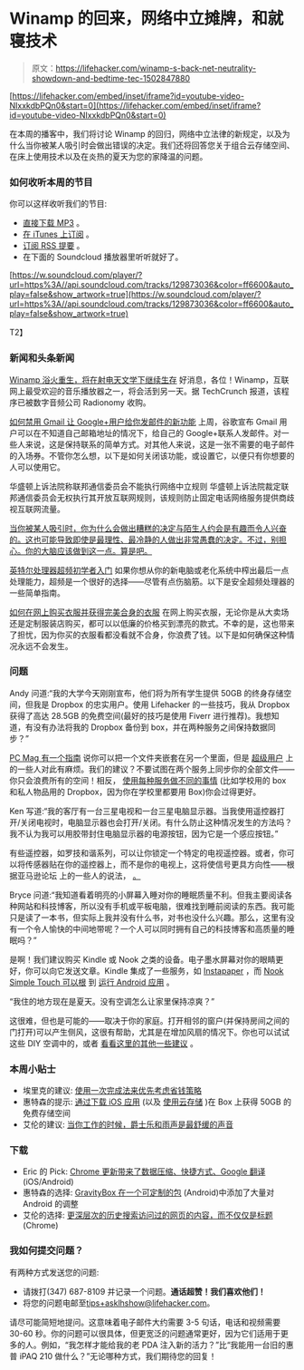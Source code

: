 # Winamp 的回来，网络中立摊牌，和就寝技术

> 原文：<https://lifehacker.com/winamp-s-back-net-neutrality-showdown-and-bedtime-tec-1502847880>

 [https://lifehacker.com/embed/inset/iframe?id=youtube-video-NIxxkdbPQn0&start=0](https://lifehacker.com/embed/inset/iframe?id=youtube-video-NIxxkdbPQn0&start=0) 

在本周的播客中，我们将讨论 Winamp 的回归，网络中立法律的新规定，以及为什么当你被某人吸引时会做出错误的决定。我们还将回答您关于组合云存储空间、在床上使用技术以及在炎热的夏天为您的家降温的问题。



### 如何收听本周的节目

你可以这样收听我们的节目:

*   [直接下载 MP3](https://soundcloud.com/lifehacker/podcast011614/download) 。
*   [在 iTunes 上订阅](http://itunes.apple.com/us/podcast/lifehacker-audio-only-mp3/id508117781) 。
*   [订阅 RSS 提要](http://feeds.soundcloud.com/users/13359686-lifehacker/tracks) 。
*   在下面的 Soundcloud 播放器里听听就好了。

[https://w.soundcloud.com/player/?url=https%3A//api.soundcloud.com/tracks/129873036&color=ff6600&auto_play=false&show_artwork=true](https://w.soundcloud.com/player/?url=https%3A//api.soundcloud.com/tracks/129873036&color=ff6600&auto_play=false&show_artwork=true)

T2】

### 新闻和头条新闻

[Winamp 浴火重生，将在射电天文学下继续生存](https://lifehacker.com/winamp-rises-from-the-ashes-will-live-on-under-radiono-1501026364) 好消息，各位！Winamp，互联网上最受欢迎的音乐播放器之一，将会活到另一天。据 TechCrunch 报道，该程序已被数字音频公司 Radionomy 收购。

[如何禁用 Gmail 让 Google+用户给你发邮件的新功能](http://lifehacker.com/how-to-disable-gmails-new-feature-that-let-google-use-1499084420) 上周，谷歌宣布 Gmail 用户可以在不知道自己邮箱地址的情况下，给自己的 Google+联系人发邮件。对一些人来说，这是保持联系的简单方式。对其他人来说，这是一张不需要的电子邮件的入场券。不管你怎么想，以下是如何关闭该功能，或设置它，以便只有你想要的人可以使用它。

华盛顿上诉法院称联邦通信委员会不能执行网络中立规则 华盛顿上诉法院裁定联邦通信委员会无权执行其开放互联网规则，该规则防止固定电话网络服务提供商歧视互联网流量。

[当你被某人吸引时，你为什么会做出糟糕的决定与陌生人约会是有趣而令人兴奋的。这也可能导致即使是最理性、最冷静的人做出非常愚蠢的决定。不过，别担心。你的大脑应该做到这一点。算是吧。](https://lifehacker.com/gmail-users-will-soon-be-able-to-email-their-google-co-1498083527) 

[英特尔处理器超频初学者入门](http://lifehacker.com/a-beginners-introduction-to-overclocking-your-intel-pr-5580998) 如果你想从你的新电脑或老化系统中榨出最后一点处理能力，超频是一个很好的选择——尽管有点伤脑筋。以下是安全超频处理器的一些简单指南。

[如何在网上购买衣服并获得完美合身的衣服](https://lifehacker.com/how-to-shop-for-clothes-online-and-get-a-perfect-fit-1501813895) 在网上购买衣服，无论你是从大卖场还是定制服装店购买，都可以以低廉的价格买到漂亮的款式。不幸的是，这也带来了担忧，因为你买的衣服看都没看就不合身，你浪费了钱。以下是如何确保这种情况永远不会发生。

### 问题

Andy 问道:“我的大学今天刚刚宣布，他们将为所有学生提供 50GB 的终身存储空间，但我是 Dropbox 的忠实用户。使用 Lifehacker 的一些技巧，我从 Dropbox 获得了高达 28.5GB 的免费空间(最好的技巧是使用 Fiverr 进行推荐)。我想知道，有没有办法将我的 Dropbox 备份到 box，并在两种服务之间保持数据同步？”

[PC Mag 有一个指南](http://www.pcmag.com/article2/0,2817,2416952,00.asp) 说你可以把一个文件夹嵌套在另一个里面，但是 [超级用户](http://superuser.com/questions/631257/using-the-same-local-folder-for-dropbox-and-skydrive) 上的一些人对此有麻烦。我们的建议？不要试图在两个服务上同步你的全部文件——你只会浪费所有的空间！相反， [使用每种服务做不同的事情](https://lifehacker.com/use-multiple-online-cloud-storage-services-for-free-and-5788508) (比如学校用的 box 和私人物品用的 Dropbox，因为你在学校里都要用 Box)你会过得更好。

Ken 写道:“我的客厅有一台三星电视和一台三星电脑显示器。当我使用遥控器打开/关闭电视时，电脑显示器也会打开/关闭。有什么防止这种情况发生的方法吗？我不认为我可以用胶带封住电脑显示器的电源按钮，因为它是一个感应按钮。”

有些遥控器，如罗技和谐系列，可以让你锁定一个特定的电视遥控器。或者，你可以将传感器贴在你的遥控器上，而不是你的电视上，这将使信号更具方向性——根据亚马逊论坛 上的一些人的说法， [。](http://www.amazon.com/Two-Samsung-same-room-independently/forum/Fx22CS6APVSS3YV/Tx5VCRRK8Z8SI5/1/ref=cm_cd_naredir?_encoding=UTF8&asc_campaign=InlineText&asc_refurl=https://lifehacker.com/winamp-s-back-net-neutrality-showdown-and-bedtime-tec-1502847880&asc_source=&asin=B001U3Y8LS&cdItems=25&store=generic&tag=kinjalifehackerlink-20)

Bryce 问道:“我知道看着明亮的小屏幕入睡对你的睡眠质量不利。但我主要阅读各种网站和科技博客，所以没有手机或平板电脑，很难找到睡前阅读的东西。我可能只是读了一本书，但实际上我并没有什么书，对书也没什么兴趣。那么，这里有没有一个令人愉快的中间地带呢？一个人可以同时拥有自己的科技博客和高质量的睡眠吗？”

是啊！我们建议购买 Kindle 或 Nook 之类的设备。电子墨水屏幕对你的眼睛更好，你可以向它发送文章。Kindle 集成了一些服务，如 [Instapaper](http://www.instapaper.com/) ，而 [Nook Simple Touch 可以根](https://lifehacker.com/turn-a-99-nook-into-a-fully-fledged-android-tablet-in-5889158) 到 [运行 Android 应用](http://lifehacker.com/turn-your-rooted-nook-into-the-ultimate-ereader-with-th-5926798) 。

“我住的地方现在是夏天。没有空调怎么让家里保持凉爽？”

这很难，但也是可能的——取决于你的家庭。打开相邻的窗户(并保持房间之间的门打开)可以产生侧风，这很有帮助，尤其是在增加风扇的情况下。你也可以试试这些 DIY 空调中的，或者 [看看这里的其他一些建议](http://lifehacker.com/what-air-conditioning-alternatives-have-you-used-that-a-481510318) 。

### 本周小贴士

*   埃里克的建议: [使用一次完成法来优先考虑省钱策略](http://lifehacker.com/use-the-one-n-done-approach-to-prioritize-changes-to-sa-1498608091)
*   惠特森的提示: [通过下载 iOS 应用](http://lifehacker.com/grab-50gb-of-free-storage-for-life-on-box-by-downloadin-1501956228) (以及 [使用云存储](http://lifehacker.com/what-cool-things-can-i-do-with-all-this-free-cloud-stor-5911022) )在 Box 上获得 50GB 的免费存储空间
*   艾伦的建议: [当你工作的时候，爵士乐和雨声是最舒缓的声音](http://lifehacker.com/jazz-and-rain-plays-the-most-soothing-of-sounds-while-y-1501679125)

### 下载

*   Eric 的 Pick: [Chrome 更新带来了数据压缩、快捷方式、Google 翻译](http://lifehacker.com/chrome-update-brings-data-compression-shortcuts-and-g-1501900384) (iOS/Android)
*   惠特森的选择: [GravityBox 在一个可定制的包](http://lifehacker.com/gravitybox-adds-a-ton-of-tweaks-to-android-in-one-custo-1502250290) (Android)中添加了大量对 Android 的调整
*   艾伦的选择: [更深层次的历史搜索访问过的网页的内容，而不仅仅是标题](http://lifehacker.com/deeper-history-searches-the-contents-of-visited-pages-1502340820) (Chrome)

### 我如何提交问题？

有两种方式发送您的问题:

*   请拨打(347) 687-8109 并记录一个问题。**通话超赞！我们喜欢他们！**
*   将您的问题电邮至[tips+asklhshow@lifehacker.com](mailto:tips+asklhshow@lifehacker.com)。

请尽可能简短地提问。这意味着电子邮件大约需要 3-5 句话，电话和视频需要 30-60 秒。你的问题可以很具体，但更宽泛的问题通常更好，因为它们适用于更多的人。例如，“我怎样才能给我的老 PDA 注入新的活力？”比“我能用一台旧的惠普 iPAQ 210 做什么？”无论哪种方式，我们期待您的回复！